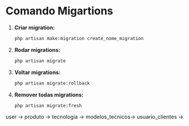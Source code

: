 # Comando Migartions

1. **Criar migration:**

    ```bash
    php artisan make:migration create_nome_migration
    ```

1. **Rodar migrations:**

    ```bash
    php artisan migrate
    ```

1. **Voltar migrations:**

    ```bash
    php artisan migrate:rollback
    ```

1. **Remover todas migrations:**

    ```bash
    php artisan migrate:fresh
    ```

user ->
produto ->
tecnologia ->
modelos_tecnicos->
usuario_clientes ->
